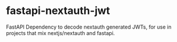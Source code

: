 # fastapi-nextauth-jwt
FastAPI Dependency to decode nextauth generated JWTs, for use in projects that mix nextjs/nextauth and fastapi.
